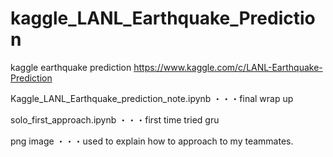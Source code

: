 # kaggle_LANL_Earthquake_Prediction
kaggle earthquake prediction 
https://www.kaggle.com/c/LANL-Earthquake-Prediction

Kaggle_LANL_Earthquake_prediction_note.ipynb
・・・final wrap up

solo_first_approach.ipynb
・・・first time tried gru 

png image
・・・used to explain how to approach to my teammates. 
